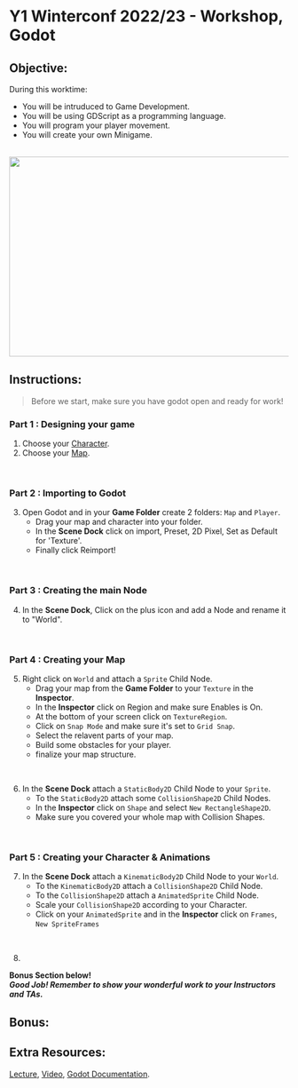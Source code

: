   # Y1 Winterconf 2022/23 - Workshop, Godot
  
  ## Objective:
  During this worktime: 
  - You will be intruduced to Game Development.
  - You will be using GDScript as a programming language.
  - You will program your player movement.
  - You will create your own Minigame.

<br>
<div align="center">
<img src="https://i.redd.it/4vepr95bye861.gif" width="640" height="360" />
</div>


## Instructions:
> Before we start, make sure you have godot open and ready for work!

### Part 1 : Designing your game
1. Choose your [Character](https://drive.google.com/drive/folders/17heoqicF1QPqbZkdqBJTqS7rkZeMe7k_).
2. Choose your [Map](https://drive.google.com/drive/folders/1qKDc3ycTWMciUUyECka5DdPp5M8XxmWL).
<br>

### Part 2 : Importing to Godot
3. Open Godot and in your **Game Folder** create 2 folders: `Map` and `Player`.
    - Drag your map and character into your folder.
    - In the **Scene Dock** click on import, Preset, 2D Pixel, Set as Default for 'Texture'.
    - Finally click Reimport!
<br>

### Part 3 : Creating the main Node
4. In the **Scene Dock**, Click on the plus icon and add a Node and rename it to "World".  

<br>

### Part 4 : Creating your Map
5. Right click on `World` and attach a `Sprite` Child Node. 
    - Drag your map from the **Game Folder** to your `Texture` in the **Inspector**.
    - In the **Inspector** click on Region and make sure Enables is On.
    - At the bottom of your screen click on `TextureRegion`.
    - Click on `Snap Mode` and make sure it's set to `Grid Snap`.
    - Select the relavent parts of your map.
    - Build some obstacles for your player.
    - finalize your map structure.

<br>  

6. In the **Scene Dock** attach a `StaticBody2D` Child Node to your `Sprite`.
    - To the `StaticBody2D` attach some `CollisionShape2D` Child Nodes.
    - In the **Inspector** click on `Shape` and select `New RectangleShape2D`.
    - Make sure you covered your whole map with Collision Shapes.
  
<br> 

### Part 5 : Creating your Character & Animations
7. In the **Scene Dock** attach a `KinematicBody2D` Child Node to your `World`.
    - To the `KinematicBody2D` attach a `CollisionShape2D` Child Node.
    - To the `CollisionShape2D` attach a `AnimatedSprite` Child Node.
    - Scale your `CollisionShape2D` according to your Character.
    - Click on your `AnimatedSprite` and in the **Inspector** click on `Frames`, `New SpriteFrames`


<br> 

8.

**Bonus Section below!**
<br>
***Good Job! Remember to show your wonderful work to your Instructors and TAs.***

## Bonus:

## Extra Resources:
[Lecture](https://docs.google.com/presentation/d/1dV9A2t-hab9TFk4qK4kSlH3Dy74iri7XSTFc9AFVvkY/edit#slide=id.g1bf1654ac85_0_357),
[Video](https://www.youtube.com/playlist?list=PL9FzW-m48fn2jlBu_0DRh7PvAt-GULEmd),
[Godot Documentation](https://docs.godotengine.org/en/stable/index.html).





